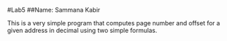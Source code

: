 #Lab5
##Name: Sammana Kabir

This is a very simple program that computes page number and offset for a given address in decimal using two simple formulas.